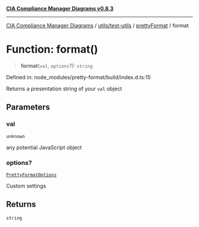 [**CIA Compliance Manager Diagrams v0.8.3**](../../../../../README.md)

***

[CIA Compliance Manager Diagrams](../../../../../modules.md) / [utils/test-utils](../../../README.md) / [prettyFormat](../README.md) / format

# Function: format()

> **format**(`val`, `options`?): `string`

Defined in: node\_modules/pretty-format/build/index.d.ts:15

Returns a presentation string of your `val` object

## Parameters

### val

`unknown`

any potential JavaScript object

### options?

[`PrettyFormatOptions`](../interfaces/PrettyFormatOptions.md)

Custom settings

## Returns

`string`
